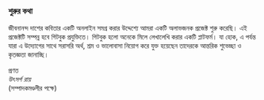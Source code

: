 ### শুরুর কথা

জীবনানন্দ দাশের কবিতার একটি অনলাইন সমগ্র করার উদ্দেশ্যে আমরা একটি অলাভজনক প্রজেক্ট শুরু করেছি। এই প্রজেক্টটি সম্পন্ন হবে গিটবুক প্রযুক্তিতে। গিটবুক হলো অনেকে মিলে লেখালেখি করার একটি প্লাটফর্ম। যা হোক, এ পর্যন্ত যারা এ উদ্যোগের সাথে সরাসরি অর্থ, শ্রম ও ভালোবাসা নিয়োগ করে যুক্ত হয়েছেন তাদেরকে আন্তরিক শুভেচ্ছা ও কৃতজ্ঞতা জানাচ্ছি।

প্রণত  
*উৎসর্গ রায়*  
(সম্পাদকমণ্ডলীর পক্ষে)